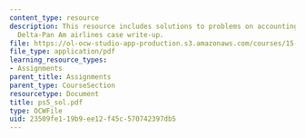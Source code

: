 ```yaml
---
content_type: resource
description: This resource includes solutions to problems on accounting for depreciation,
  Delta-Pan Am airlines case write-up.
file: https://ol-ocw-studio-app-production.s3.amazonaws.com/courses/15-501-introduction-to-financial-and-managerial-accounting-spring-2004/23509fe119b9ee12f45c570742397db5_ps5_sol.pdf
file_type: application/pdf
learning_resource_types:
- Assignments
parent_title: Assignments
parent_type: CourseSection
resourcetype: Document
title: ps5_sol.pdf
type: OCWFile
uid: 23509fe1-19b9-ee12-f45c-570742397db5
---
```

